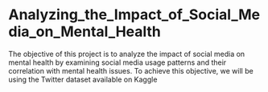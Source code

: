 # Analyzing_the_Impact_of_Social_Media_on_Mental_Health
The objective of this project is to analyze the impact of social media on mental health by examining social media usage patterns and their correlation with mental health issues. To achieve this objective, we will be using the Twitter dataset available on Kaggle
